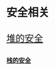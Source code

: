 # 安全相关
## <font size=5 color=black face="黑体">
  [堆的安全](https://21921157.github.io/zad/heap_security)
</font>
## <font size=3>[栈的安全](https://21921157.github.io/zad/stack_security)</font>





